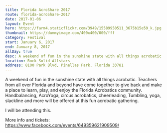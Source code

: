 ```yaml
---
title: Florida AcroShare 2017
route: florida-acroShare-2017
date: 2017-01-06
layout: Event
hero: https://farm4.staticflickr.com/3949/15589950511_3675b15e59_k.jpg
thumbnail: https://dummyimage.com/400x400/000/fff
category: Festival
start: January 6, 2017
end: January 8, 2017
allDay: true
desc: A weekend of fun in the sunshine state with all things acrobatic.
location: Rock Solid Allstars
address: 8100 Park Blvd, Pinellas Park, Florida 33781
---
```


A weekend of fun in the sunshine state with all things acrobatic. Teachers from all over Florida and beyond have come together to give back and make a place to learn, play, and enjoy the Florida Acrobatics community. Handbalancing, AcroYoga, circus acrobatics, cheerleading, Tumbling, yoga, slackline and more will be offered at this fun acrobatic gathering.

I will be attending this.

More info and tickets:
https://www.facebook.com/events/649359621909509/
